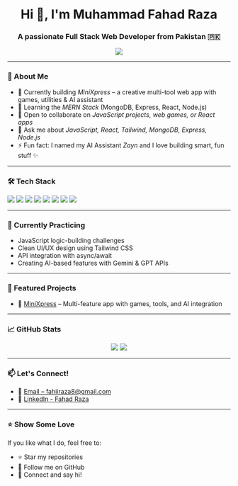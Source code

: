 <h1 align="center">Hi 👋, I'm Muhammad Fahad Raza</h1>
<h3 align="center">A passionate Full Stack Web Developer from Pakistan 🇵🇰</h3>

<p align="center">
  <img src="https://readme-typing-svg.herokuapp.com?font=Fira+Code&size=22&pause=1000&color=0202ff&center=true&width=500&lines=BSIT+Student+%26+Full+Stack+Developer;Loves+JavaScript+and+React;Building+cool+projects+everyday!"/>
</p>

---

### 🚀 About Me
- 🔭 Currently building *MiniXpress* – a creative multi-tool web app with games, utilities & AI assistant  
- 🌱 Learning the *MERN Stack* (MongoDB, Express, React, Node.js)  
- 👯 Open to collaborate on *JavaScript projects, web games, or React apps*  
- 💬 Ask me about *JavaScript, React, Tailwind, MongoDB, Express, Node.js*  
- ⚡ Fun fact: I named my AI Assistant *Zayn* and I love building smart, fun stuff ✨  

---

### 🛠 Tech Stack
<p>
  <img src="https://img.shields.io/badge/JavaScript-F7DF1E?style=flat&logo=javascript&logoColor=black"/>
  <img src="https://img.shields.io/badge/React-61DAFB?style=flat&logo=react&logoColor=black"/>
  <img src="https://img.shields.io/badge/Tailwind_CSS-38B2AC?style=flat&logo=tailwind-css&logoColor=white"/>
  <img src="https://img.shields.io/badge/Node.js-339933?style=flat&logo=node.js&logoColor=white"/>
  <img src="https://img.shields.io/badge/Express.js-000000?style=flat&logo=express&logoColor=white"/>
  <img src="https://img.shields.io/badge/MongoDB-47A248?style=flat&logo=mongodb&logoColor=white"/>
  <img src="https://img.shields.io/badge/Git-F05032?style=flat&logo=git&logoColor=white"/>
  <img src="https://img.shields.io/badge/C%2B%2B-00599C?style=flat&logo=c%2B%2B&logoColor=white"/>
</p>

---

### 🧠 Currently Practicing
- JavaScript logic-building challenges  
- Clean UI/UX design using Tailwind CSS  
- API integration with async/await  
- Creating AI-based features with Gemini & GPT APIs  

---

### 🌟 Featured Projects
- 🧩 [MiniXpress](https://fahad-108.github.io/MINIEXPRESS/) – Multi-feature app with games, tools, and AI integration  

---

### 📈 GitHub Stats
<p align="center">
  <img src="https://github-readme-stats.vercel.app/api?username=Fahad-108&show_icons=true&theme=tokyonight&hide=prs"/>
  <img src="https://github-readme-stats.vercel.app/api/top-langs/?username=Fahad-108&layout=compact&theme=tokyonight"/>
</p>

---

### 📫 Let's Connect!
- 📧 [Email – fahiiraza8@gmail.com](mailto:fahiiraza8@gmail.com)
- 💼 [LinkedIn - Fahad Raza](https://www.linkedin.com/in/fahad-raza-779524372/)  

---

### ⭐ Show Some Love
If you like what I do, feel free to:  
- ⭐ Star my repositories  
- 🔔 Follow me on GitHub  
- 💬 Connect and say hi!
